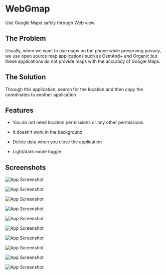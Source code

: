 
# WebGmap
Use Google Maps safely through Web view


## The Problem
Usually, when we want to use maps on the phone while preserving privacy, we use open source map applications such as OsmAnd+ and Organic but these applications do not provide maps with the accuracy of Google Maps.
## The Solution
Through this application, search for the location and then copy the coordinates to another application
## Features
- You do not need location permissions or any other permissions
- It doesn't work in the background
 - Delete data when you close the application

- Light/dark mode toggle


## Screenshots

![App Screenshot](https://github.com/NasreddineLoukriz/webgmap/blob/main/Pictures/Screenshot_20240208-101820_webgmap.png;https://github.com/NasreddineLoukriz/webgmap/blob/main/Pictures/Screenshot_20240208-101829_webgmap.png)

![App Screenshot](https://github.com/NasreddineLoukriz/webgmap/blob/main/Pictures/Screenshot_20240208-101829_webgmap.png)

![App Screenshot](https://github.com/NasreddineLoukriz/webgmap/blob/main/Pictures/Screenshot_20240208-101840_webgmap.png)

![App Screenshot](https://github.com/NasreddineLoukriz/webgmap/blob/main/Pictures/Screenshot_20240208-101906_webgmap.png)

![App Screenshot](https://github.com/NasreddineLoukriz/webgmap/blob/main/Pictures/Screenshot_20240208-101820_webgmap.png)

![App Screenshot](https://github.com/NasreddineLoukriz/webgmap/blob/main/Pictures/Screenshot_20240208-101915_webgmap.png)

![App Screenshot](https://github.com/NasreddineLoukriz/webgmap/blob/main/Pictures/Screenshot_20240208-101919_webgmap.png)

![App Screenshot](https://github.com/NasreddineLoukriz/webgmap/blob/main/Pictures/Screenshot_20240208-101922_webgmap.png)

![App Screenshot](https://github.com/NasreddineLoukriz/webgmap/blob/main/Pictures/Screenshot_20240208-101926_webgmap.png)

![App Screenshot](https://github.com/NasreddineLoukriz/webgmap/blob/main/Pictures/Screenshot_20240208-101929_webgmap.png)

